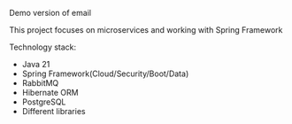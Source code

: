 Demo version of email

This project focuses on microservices and working with Spring Framework

Technology stack:
- Java 21
- Spring Framework(Cloud/Security/Boot/Data)
- RabbitMQ
- Hibernate ORM
- PostgreSQL
- Different libraries
